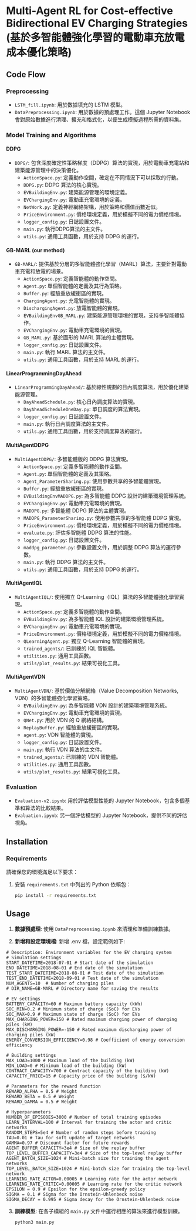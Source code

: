 # Multi-Agent RL for Cost-effective Bidirectional EV Charging Strategies (基於多智能體強化學習的電動車充放電成本優化策略)

## Code Flow

### Preprocessing
* `LSTM_fill.ipynb`: 用於數據填充的 LSTM 模型。
* `DataPreprocessing.ipynb`: 用於數據的預處理工作。這個 Jupyter Notebook 會對原始數據進行清理、擴充和格式化，以便生成模擬過程所需的資料集。

### Model Training and Algorithms
#### DDPG
* `DDPG/`: 包含深度確定性策略梯度（DDPG）算法的實現，用於電動車充電站和建築能源管理中的決策優化。
  * `ActionSpace.py`: 定義動作空間，確定在不同情況下可以採取的行動。
  * `DDPG.py`: DDPG 算法的核心實現。
  * `EVBuildingEnv.py`: 建築能源管理的環境定義。
  * `EVChargingEnv.py`: 電動車充電環境的定義。
  * `NetWork.py`: 定義神經網絡架構，用於策略和價值函數近似。
  * `PriceEnvironment.py`: 價格環境定義，用於模擬不同的電力價格情境。
  * `logger_config.py`: 日誌設置文件。
  * `main.py`: 執行DDPG算法的主文件。
  * `utils.py`: 通用工具函數，用於支持 DDPG 的運行。

#### GB-MARL (our method)
* `GB-MARL/`: 提供基於分層的多智能體強化學習（MARL）算法，主要針對電動車充電和放電的場景。
  * `ActionSpace.py`: 定義智能體的動作空間。
  * `Agent.py`: 單個智能體的定義及其行為策略。
  * `Buffer.py`: 經驗重放緩衝區的實現。
  * `ChargingAgent.py`: 充電智能體的實現。
  * `DischargingAgent.py`: 放電智能體的實現。
  * `EVBuildingEnvGB_MARL.py`: 建築能源管理環境的實現，支持多智能體協作。
  * `EVChargingEnv.py`: 電動車充電環境的實現。
  * `GB_MARL.py`: 基於圖形的 MARL 算法的主體實現。
  * `logger_config.py`: 日誌設置文件。
  * `main.py`: 執行 MARL 算法的主文件。
  * `utils.py`: 通用工具函數，用於支持 MARL 的運行。

#### LinearProgrammingDayAhead
* `LinearProgrammingDayAhead/`: 基於線性規劃的日內調度算法，用於優化建築能源管理。
  * `DayAheadSchedule.py`: 核心日內調度算法的實現。
  * `DayAheadScheduleOneDay.py`: 單日調度的算法實現。
  * `logger_config.py`: 日誌設置文件。
  * `main.py`: 執行日內調度算法的主文件。
  * `utils.py`: 通用工具函數，用於支持調度算法的運行。


#### MultiAgentDDPG
* `MultiAgentDDPG/`: 多智能體版的 DDPG 算法實現。
  * `ActionSpace.py`: 定義多智能體的動作空間。
  * `Agent.py`: 單個智能體的定義及其策略。
  * `Agent_ParameterSharing.py`: 使用參數共享的多智能體實現。
  * `Buffer.py`: 經驗重放緩衝區的實現。
  * `EVBuildingEnvMADDPG.py`: 為多智能體 DDPG 設計的建築環境管理系統。
  * `EVChargingEnv.py`: 電動車充電環境的實現。
  * `MADDPG.py`: 多智能體 DDPG 算法的主體實現。
  * `MADDPG_ParameterSharing.py`: 使用參數共享的多智能體 DDPG 實現。
  * `PriceEnvironment.py`: 價格環境定義，用於模擬不同的電力價格情境。
  * `evaluate.py`: 評估多智能體 DDPG 算法的性能。
  * `logger_config.py`: 日誌設置文件。
  * `maddpg_parameter.py`: 參數設置文件，用於調整 DDPG 算法的運行參數。
  * `main.py`: 執行 DDPG 算法的主文件。
  * `utils.py`: 通用工具函數，用於支持 DDPG 的運行。

#### MultiAgentIQL
* `MultiAgentIQL/`: 使用獨立 Q-Learning（IQL）算法的多智能體強化學習實現。
  * `ActionSpace.py`: 定義多智能體的動作空間。
  * `EVBuildingEnv.py`: 為多智能體 IQL 設計的建築環境管理系統。
  * `EVChargingEnv.py`: 電動車充電環境的實現。
  * `PriceEnvironment.py`: 價格環境定義，用於模擬不同的電力價格情境。
  * `QLearningAgent.py`: 獨立 Q-Learning 智能體的實現。
  * `trained_agents/`: 已訓練的 IQL 智能體。
  * `utilities.py`: 通用工具函數。
  * `utils/plot_results.py`: 結果可視化工具。

#### MultiAgentVDN
* `MultiAgentVDN/`: 基於價值分解網絡（Value Decomposition Networks, VDN）的多智能體強化學習策略。
  * `EVBuildingEnv.py`: 為多智能體 VDN 設計的建築環境管理系統。
  * `EVChargingEnv.py`: 電動車充電環境的實現。
  * `QNet.py`: 用於 VDN 的 Q 網絡結構。
  * `ReplayBuffer.py`: 經驗重放緩衝區的實現。
  * `agent.py`: VDN 智能體的實現。
  * `logger_config.py`: 日誌設置文件。
  * `main.py`: 執行 VDN 算法的主文件。
  * `trained_agents/`: 已訓練的 VDN 智能體。
  * `utilities.py`: 通用工具函數。
  * `utils/plot_results.py`: 結果可視化工具。

### Evaluation
* `Evaluation-v2.ipynb`: 用於評估模型性能的 Jupyter Notebook，包含多個基準和算法的比較結果。
* `Evaluation.ipynb`: 另一個評估模型的 Jupyter Notebook，提供不同的評估視角。

## Installation

### Requirements
請確保您的環境滿足以下要求：

1. 安裝 `requirements.txt` 中列出的 Python 依賴包：

    ```bash
    pip install -r requirements.txt
    ```

## Usage

1. **數據預處理**: 使用 `DataPreprocessing.ipynb` 來清理和準備訓練數據。

2. **新增和設定環境檔**: 新增 .env 檔，設定範例如下:
  
  ```
  # Description: Environment variables for the EV charging system
  # Simulation settings
  START_DATETIME=2018-07-01 # Start date of the simulation
  END_DATETIME=2018-08-01 # End date of the simulation
  TEST_START_DATETIME=2018-08-01 # Test date of the simulation
  TEST_END_DATETIME=2018-09-01 # Test date of the simulation
  NUM_AGENTS=10  # Number of charging piles
  # DIR_NAME=GB-MARL # Directory name for saving the results

  # EV settings
  BATTERY_CAPACITY=60 # Maximum battery capacity (kWh)
  SOC_MIN=0.2 # Minimum state of charge (SoC) for EVs
  SOC_MAX=0.9 # Maximum state of charge (SoC) for EVs
  MAX_CHARGING_POWER=150 # Rated maximum charging power of charging piles (kW)
  MAX_DISCHARGING_POWER=-150 # Rated maximum discharging power of charging piles (kW)
  ENERGY_CONVERSION_EFFICIENCY=0.98 # Coefficient of energy conversion efficiency

  # Building settings
  MAX_LOAD=1000 # Maximum load of the building (kW)
  MIN_LOAD=0 # Minimum load of the building (kW)
  CONTRACT_CAPACITY=700 # Contract capacity of the building (kW)
  CAPACITY_PRICE=15 # Capacity price of the building ($/kW)

  # Parameters for the reward function
  REWARD_ALPHA = 0.5 # Weight
  REWARD_BETA = 0.5 # Weight
  REWARD_GAMMA = 0.5 # Weight

  # Hyperparameters
  NUMBER_OF_EPISODES=3000 # Number of total training episodes
  LEARN_INTERVAL=100 # Interval for training the actor and critic networks
  RANDOM_STEPS=5e4 # Number of random steps before training
  TAU=0.01 # Tau for soft update of target networks
  GAMMA=0.97 # Discount factor for future rewards
  AGENT_BUFFER_CAPACITY=3e4 # Size of the replay buffer
  TOP_LEVEL_BUFFER_CAPACITY=3e4 # Size of the top-level replay buffer
  AGENT_BATCH_SIZE=1024 # Mini-batch size for training the agent networks
  TOP_LEVEL_BATCH_SIZE=1024 # Mini-batch size for training the top-level network
  LEARNING_RATE_ACTOR=0.00005 # Learning rate for the actor network
  LEARNING_RATE_CRITIC=0.00005 # Learning rate for the critic network
  EPSILON = 0.9 # Epsilon for the epsilon-greedy policy
  SIGMA = 0.1 # Sigma for the Ornstein-Uhlenbeck noise
  SIGMA_DECAY = 0.995 # Sigma decay for the Ornstein-Uhlenbeck noise
  ```
   
3. **訓練模型**: 在各子模組的 `main.py` 文件中運行相應的算法來進行模型訓練。

   ```bash
   python3 main.py
